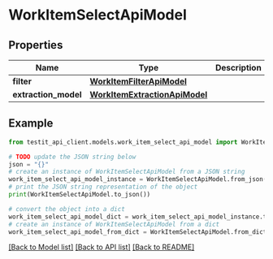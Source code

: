 # WorkItemSelectApiModel


## Properties

Name | Type | Description | Notes
------------ | ------------- | ------------- | -------------
**filter** | [**WorkItemFilterApiModel**](WorkItemFilterApiModel.md) |  | 
**extraction_model** | [**WorkItemExtractionApiModel**](WorkItemExtractionApiModel.md) |  | [optional] 

## Example

```python
from testit_api_client.models.work_item_select_api_model import WorkItemSelectApiModel

# TODO update the JSON string below
json = "{}"
# create an instance of WorkItemSelectApiModel from a JSON string
work_item_select_api_model_instance = WorkItemSelectApiModel.from_json(json)
# print the JSON string representation of the object
print(WorkItemSelectApiModel.to_json())

# convert the object into a dict
work_item_select_api_model_dict = work_item_select_api_model_instance.to_dict()
# create an instance of WorkItemSelectApiModel from a dict
work_item_select_api_model_from_dict = WorkItemSelectApiModel.from_dict(work_item_select_api_model_dict)
```
[[Back to Model list]](../README.md#documentation-for-models) [[Back to API list]](../README.md#documentation-for-api-endpoints) [[Back to README]](../README.md)


